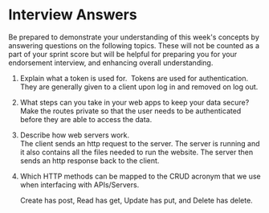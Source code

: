 # Interview Answers

Be prepared to demonstrate your understanding of this week's concepts by answering questions on the following topics. These will not be counted as a part of your sprint score but will be helpful for preparing you for your endorsement interview, and enhancing overall understanding.
​

1. Explain what a token is used for.
   ​
   Tokens are used for authentication. They are generally given to a client upon log in and removed on log out.

2. What steps can you take in your web apps to keep your data secure?
   ​
   Make the routes private so that the user needs to be authenticated before they are able to access the data.

3. Describe how web servers work.
   ​  
    The client sends an http request to the server. The server is running and it also contains all the files needed to run the website. The server then sends an http response back to the client.

4. Which HTTP methods can be mapped to the CRUD acronym that we use when interfacing with APIs/Servers.

   Create has post, Read has get, Update has put, and Delete has delete.

